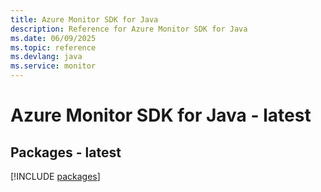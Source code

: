```yaml
---
title: Azure Monitor SDK for Java
description: Reference for Azure Monitor SDK for Java
ms.date: 06/09/2025
ms.topic: reference
ms.devlang: java
ms.service: monitor
---
```

# Azure Monitor SDK for Java - latest
## Packages - latest
[!INCLUDE [packages](monitor-index.md)]